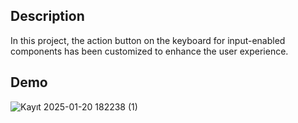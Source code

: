 ## Description
In this project, the action button on the keyboard for input-enabled components has been customized to enhance the user experience.

## Demo
![Kayıt 2025-01-20 182238 (1)](https://github.com/user-attachments/assets/adcb20b7-48f0-4a85-b401-dfda4e413c51)

